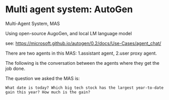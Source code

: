 # Multi agent system: AutoGen

Multi-Agent System, MAS

Using open-source AugoGen, and local LM language model

see: https://microsoft.github.io/autogen/0.2/docs/Use-Cases/agent_chat/


There are two agents in this MAS: 1.assistant agent, 2.user proxy agent.

The following is the conversation between the agents where they get the job done.

The question we asked the MAS is:

```
What date is today? Which big tech stock has the largest year-to-date gain this year? How much is the gain?
```
